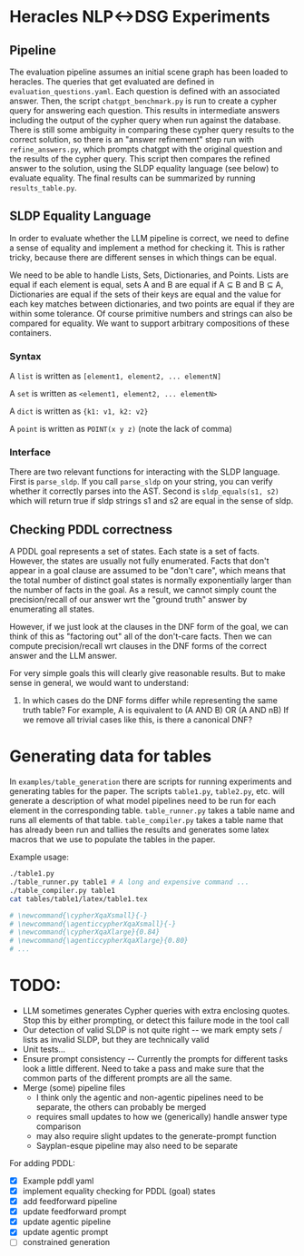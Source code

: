 # Heracles NLP<->DSG Experiments

## Pipeline

The evaluation pipeline assumes an initial scene graph has been loaded to
heracles. The queries that get evaluated are defined in
`evaluation_questions.yaml`. Each question is defined with an associated
answer.  Then, the script `chatgpt_benchmark.py` is run to create a cypher
query for answering each question. This results in intermediate answers
including the output of the cypher query when run against the database.  There
is still some ambiguity in comparing these cypher query results to the correct
solution, so there is an "answer refinement" step run with `refine_answers.py`,
which prompts chatgpt with the original question and the results of the cypher
query. This script then compares the refined answer to the solution, using
the SLDP equality language (see below) to evaluate equality. The final
results can be summarized by running `results_table.py`.

## SLDP Equality Language

In order to evaluate whether the LLM pipeline is correct, we need to define
a sense of equality and implement a method for checking it. This is rather
tricky, because there are different senses in which things can be equal.

We need to be able to handle Lists, Sets, Dictionaries, and Points.
Lists are equal if each element is equal, sets A and B are equal if A ⊆ B and
B ⊆ A, Dictionaries are equal if the sets of their keys are equal and the value
for each key matches between dictionaries, and two points are equal if they
are  within some tolerance. Of course primitive numbers and strings can also
be compared for equality. We want to support arbitrary compositions of these
containers.

### Syntax

A `list` is written as `[element1, element2, ... elementN]`

A `set` is written as `<element1, element2, ... elementN>`

A `dict` is written as `{k1: v1, k2: v2}`

A `point` is written as `POINT(x y z)` (note the lack of comma)

### Interface

There are two relevant functions for interacting with the SLDP language.  First
is `parse_sldp`. If you call `parse_sldp` on your string, you can verify
whether it correctly parses into the AST.  Second is `sldp_equals(s1, s2)`
which will return true if sldp strings s1 and s2 are equal in the sense of
sldp.

## Checking PDDL correctness

A PDDL goal represents a set of states. Each state is a set of facts. However,
the states are usually not fully enumerated.  Facts that don't appear in a goal
clause are assumed to be "don't care", which means that the total number of
distinct goal states is normally exponentially larger than the number of facts
in the goal. As a result, we cannot simply count the precision/recall of our answer
wrt the "ground truth" answer by enumerating all states.

However, if we just look at the clauses in the DNF form of the goal, we can think of this
as "factoring out" all of the don't-care facts. Then we can compute precision/recall
wrt clauses in the DNF forms of the correct answer and the LLM answer.

For very simple goals this will clearly give reasonable results. But to make sense in general,
we would want to understand:
1. In which cases do the DNF forms differ while representing the same truth table? For example, A is equivalent to (A AND B) OR (A AND nB)
If we remove all trivial cases like this, is there a canonical DNF?

# Generating data for tables

In `examples/table_generation` there are scripts for running experiments and
generating tables for the paper.  The scripts `table1.py`, `table2.py`, etc.
will generate a description of what model pipelines need to be run for each
element in the corresponding table. `table_runner.py` takes a table name and
runs all elements of that table. `table_compiler.py` takes a table name that
has already been run and tallies the results and generates some latex macros
that we use to populate the tables in the paper.

Example usage:
```bash
./table1.py
./table_runner.py table1 # A long and expensive command ...
./table_compiler.py table1
cat tables/table1/latex/table1.tex

# \newcommand{\cypherXqaXsmall}{-}
# \newcommand{\agenticcypherXqaXsmall}{-}
# \newcommand{\cypherXqaXlarge}{0.84}
# \newcommand{\agenticcypherXqaXlarge}{0.80}
# ...
```

# TODO:

* LLM sometimes generates Cypher queries with extra enclosing quotes. Stop this by either prompting, or detect this failure mode in the tool call
* Our detection of valid SLDP is not quite right -- we mark empty sets / lists as invalid SLDP, but they are technically valid
* Unit tests...
* Ensure prompt consistency -- Currently the prompts for different tasks look a little different. Need to take a pass and make sure that the common parts of the different prompts are all the same.
* Merge (some) pipeline files
    * I think only the agentic and non-agentic pipelines need to be separate, the others can probably be merged
    * requires small updates to how we (generically) handle answer type comparison
    * may also require slight updates to the generate-prompt function
    * Sayplan-esque pipeline may also need to be separate

For adding PDDL:

- [x] Example pddl yaml
- [x] implement equality checking for PDDL (goal) states
- [x] add feedforward pipeline
- [x] update feedforward prompt
- [x] update agentic pipeline
- [x] update agentic prompt
- [ ] constrained generation
